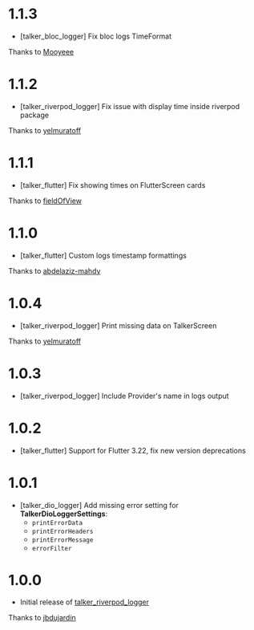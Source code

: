 # 1.1.3
- [talker_bloc_logger] Fix bloc logs TimeFormat

Thanks to [Mooyeee](https://github.com/Mooyeee)

# 1.1.2
- [talker_riverpod_logger] Fix issue with display time inside riverpod package

Thanks to [yelmuratoff](https://github.com/yelmuratoff)

# 1.1.1
- [talker_flutter] Fix showing times on FlutterScreen cards

Thanks to [fieldOfView](https://github.com/fieldOfView)

# 1.1.0
- [talker_flutter] Custom logs timestamp formattings

Thanks to [abdelaziz-mahdy](https://github.com/abdelaziz-mahdy)

# 1.0.4
- [talker_riverpod_logger] Print missing data on TalkerScreen 

Thanks to [yelmuratoff](https://github.com/yelmuratoff)

# 1.0.3
- [talker_riverpod_logger] Include Provider's name in logs output

# 1.0.2
- [talker_flutter] Support for Flutter 3.22, fix new version deprecations

# 1.0.1
- [talker_dio_logger] Add missing error setting for **TalkerDioLoggerSettings**: 
  - `printErrorData`
  - `printErrorHeaders`
  - `printErrorMessage`
  - `errorFilter`

# 1.0.0
- Initial release of [talker_riverpod_logger](https://pub.dev/packages/talker_riverpod_logger)

Thanks to [jbdujardin](https://github.com/jbdujardin)